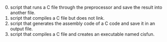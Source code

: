 0. script that runs a C file through the preprocessor and save the result into another file.
1. script that compiles a C file but does not link.
2. script that generates the assembly code of a C code and save it in an output file.
3. script that compiles a C file and creates an executable named cisfun.

